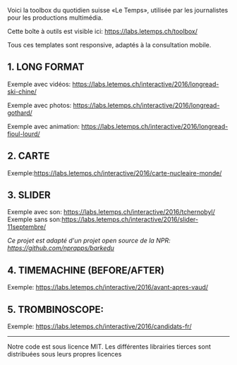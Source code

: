 Voici la toolbox du quotidien suisse «Le Temps», utilisée par les journalistes pour les productions multimédia.

Cette boîte à outils est visible ici: https://labs.letemps.ch/toolbox/

Tous ces templates sont responsive, adaptés à la consultation mobile. 

## 1. LONG FORMAT ##

Exemple avec vidéos: https://labs.letemps.ch/interactive/2016/longread-ski-chine/

Exemple avec photos: https://labs.letemps.ch/interactive/2016/longread-gothard/

Exemple avec animation: https://labs.letemps.ch/interactive/2016/longread-fioul-lourd/

## 2. CARTE ##

Exemple:https://labs.letemps.ch/interactive/2016/carte-nucleaire-monde/

## 3. SLIDER ##

Exemple avec son: https://labs.letemps.ch/interactive/2016/tchernobyl/
Exemple sans son:https://labs.letemps.ch/interactive/2016/slider-11septembre/

*Ce projet est adapté d'un projet open source de la NPR: https://github.com/nprapps/barkedu* 

## 4. TIMEMACHINE (BEFORE/AFTER) ##
Exemple: https://labs.letemps.ch/interactive/2016/avant-apres-vaud/

## 5. TROMBINOSCOPE: ##

Exemple: https://labs.letemps.ch/interactive/2016/candidats-fr/


-----------------


Notre code est sous licence MIT. Les différentes librairies tierces sont distribuées sous leurs propres licences



